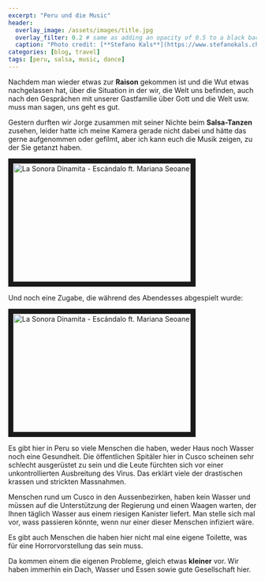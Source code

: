 ```yaml
---
excerpt: "Peru und die Music"
header:
  overlay_image: /assets/images/title.jpg
  overlay_filter: 0.2 # same as adding an opacity of 0.5 to a black background
  caption: "Photo credit: [**Stefano Kals**](https://www.stefanokals.ch)"
categories: [blog, travel]
tags: [peru, salsa, music, dance]
---
```

Nachdem man wieder etwas zur **Raison** gekommen ist und die Wut etwas nachgelassen hat, über die Situation in der wir, die Welt uns befinden, auch nach den Gesprächen mit unserer Gastfamilie über Gott und die Welt usw. muss man sagen, uns geht es gut.

Gestern durften wir Jorge zusammen mit seiner Nichte beim **Salsa-Tanzen** zusehen, leider hatte ich meine Kamera gerade nicht dabei und hätte das gerne aufgenommen oder gefilmt, aber ich kann euch die Musik zeigen, zu der Sie getanzt haben.

<a href="https://www.youtube.com/watch?feature=player_embedded&v=hRFLv29K__o
" target="_blank"><img src="https://img.youtube.com/vi/hRFLv29K__o/0.jpg" 
alt="La Sonora Dinamita - Escándalo ft. Mariana Seoane" width="360" height="240" border="10" /></a>

Und noch eine Zugabe, die während des Abendesses abgespielt wurde:

<a href="https://www.youtube.com/watch?feature=player_embedded&v=huHd9r0LHli8
" target="_blank"><img src="https://img.youtube.com/vi/uHd9r0LHli8/0.jpg" 
alt="La Sonora Dinamita - Escándalo ft. Mariana Seoane" width="360" height="240" border="10" /></a>

Es gibt hier in Peru so viele Menschen die haben, weder Haus noch Wasser noch eine Gesundheit. Die öffentlichen Spitäler hier in Cusco scheinen sehr schlecht ausgerüstet zu sein und die Leute fürchten sich vor einer unkontrollierten Ausbreitung des Virus. Das erklärt viele der drastischen krassen und strickten Massnahmen.

Menschen rund um Cusco in den Aussenbezirken, haben kein Wasser und müssen auf die Unterstützung der Regierung und einen Waagen warten, der Ihnen täglich Wasser aus einem riesigen Kanister liefert. Man stelle sich mal vor, wass passieren könnte, wenn nur einer dieser Menschen infiziert wäre.

Es gibt auch Menschen die haben hier nicht mal eine eigene Toilette, was für eine Horrorvorstellung das sein muss.

Da kommen einem die eigenen Probleme, gleich etwas **kleiner** vor. Wir haben immerhin ein Dach, Wasser und Essen sowie gute Gesellschaft hier.